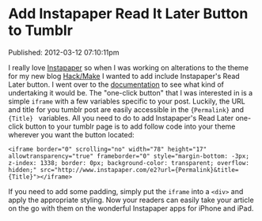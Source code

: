Add Instapaper Read It Later Button to Tumblr
========================================
Published: 2012-03-12 07:10:11pm

I really love [Instapaper](http://instapaper.com) so when I was working on alterations to the theme for my new blog [Hack/Make](http://hackmake.org) I wanted to add include Instapaper's Read Later button. I went over to the [documentation](http://www.instapaper.com/publishers) to see what kind of undertaking it would be. The "one-click button" that I was interested in is a simple `iframe` with a few variables specific to your post. Luckily, the URL and title for you tumblr post are easily accessible in the `{Permalink}` and `{Title} ` variables. All you need to do to add Instapaper's Read Later one-click button to your tumblr page is to add follow code into your theme wherever you want the button located:

    <iframe border="0" scrolling="no" width="78" height="17" allowtransparency="true" frameborder="0" style="margin-bottom: -3px; z-index: 1338; border: 0px; background-color: transparent; overflow: hidden;" src="http://www.instapaper.com/e2?url={Permalink}&title={Title}"></iframe>

 If you need to add some padding, simply put the `iframe` into a `<div>` and apply the appropriate styling. Now your readers can easily take your article on the go with them on the wonderful Instapaper apps for iPhone and iPad.